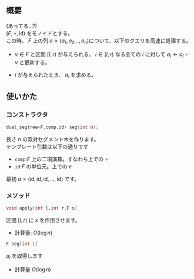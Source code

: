 ## 概要
(あってる...?)\
$(F,\circ,\text{id})$ をモノイドとする。\
この時、 $F$ 上の列 $a=(a_1,a_2\dots,a_n)$について、以下のクエリを高速に処理する。
- $v\in F$ と区間 $[l,r)$ が与えられる。 $i\in [l,r)$ なる全ての $i$ に対して $a_i\leftarrow a_i\circ v$ と更新する。

- $i$ が与えられたとき、 $a_i$ を求める。

## 使いかた
### コンストラクタ
```cpp
dual_segtree<F,comp,id> seg(int n);
```
長さ $n$ の双対セグメント木を作ります。\
テンプレート引数は以下の通りです
- `comp`:$F$ 上の二項演算。すなわち上での $\circ$
- `id`:$F$ の単位元。上での $e$

最初 $a=(\text{id},\text{id},\text{id},\dots,\text{id})$ です。
### メソッド
```cpp
void apply(int l,int r,F x)
```
区間 $[l,r)$ に $x$ を作用させます。
- 計算量: $O(\log n)$

```cpp
F seg[int i]
```
$a_i$ を取得します
- 計算量 $O(\log n)$
